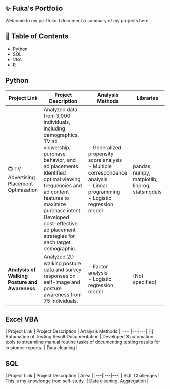 ## ✨ Fuka's Portfolio
Welcome to my portfolio. I document a summary of my projects here.

## 📑 Table of Contents
- Python
- SQL
- VBA
- R

## Python

| Project Link | Project Description | Analysis Methods | Libraries |
|-------------|----------------------|------------------|-----------|
| 📺 TV Advertising Placement Optimization | Analyzed data from 3,000 individuals, including demographics, TV ad viewership, purchase behavior, and ad placements. Identified optimal viewing frequencies and ad content features to maximize purchase intent. Developed cost-effective ad placement strategies for each target demographic. | - Generalized propensity score analysis  <br> - Multiple correspondence analysis  <br> - Linear programming  <br> - Logistic regression model | pandas, numpy, matplotlib, linprog, statsmodels |
| **Analysis of Walking Posture and Awareness** | Analyzed 2D walking posture data and survey responses on self-image and posture awareness from 75 individuals. | - Factor analysis  <br> - Logistic regression model | (Not specified) |


## Excel VBA

| Project Link | Project Description | Analysis Methods |
|---||---|---|
| 📖 Automation of Testing Result Documentation | Developed 3 automation tools to streamline manual  routine tasks of documenting testing results for customer reports. | Data cleaning |

## SQL

| Project Link | Project Description | Area |
|---||---|---|
| SQL Challenges | This is my knowledge from self-study. | Data cleaning, Aggregation |


